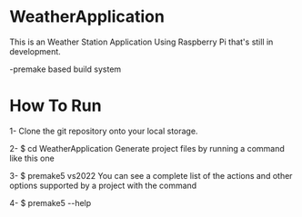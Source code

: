 # WeatherApplication

This is an Weather Station Application Using Raspberry Pi that's still in development.

-premake based build system

# How To Run

1- Clone the git repository onto your local storage.

2- $ cd WeatherApplication
Generate project files by running a command like this one

3- $ premake5 vs2022
You can see a complete list of the actions and other options supported by a project with the command

4- $ premake5 --help
